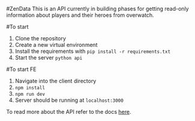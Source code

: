 #ZenData
This is an API currently in building phases for getting read-only information about players and their heroes from overwatch.

#To start
1. Clone the repository
2. Create a new virtual environment
3. Install the requirements with ```pip install -r requirements.txt```
4. Start the server ```python api```

#To start FE
1. Navigate into the client directory
2. ```npm install```
3. ```npm run dev```
4. Server should be running at ```localhost:3000```


To read more about the API refer to the docs [here](https://github.com/adack123/ZenData/blob/master/api/README.md).
